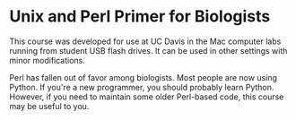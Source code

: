 Unix and Perl Primer for Biologists
===================================

This course was developed for use at UC Davis in the Mac computer labs running from student USB flash drives. It can be used in other settings with minor modifications.

Perl has fallen out of favor among biologists. Most people are now using Python. If you're a new programmer, you should probably learn Python. However, if you need to maintain some older Perl-based code, this course may be useful to you.
